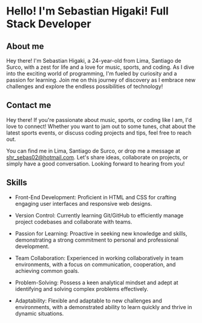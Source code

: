 # Hello! I'm Sebastian Higaki! Full Stack Developer
## About me
Hey there! I'm Sebastian Higaki, a 24-year-old from Lima, Santiago de Surco, with a zest for life and a love for music, sports, and coding. As I dive into the exciting world of programming, I'm fueled by curiosity and a passion for learning. Join me on this journey of discovery as I embrace new challenges and explore the endless possibilities of technology!
## Contact me
Hey there! If you're passionate about music, sports, or coding like I am, I'd love to connect! Whether you want to jam out to some tunes, chat about the latest sports events, or discuss coding projects and tips, feel free to reach out.

You can find me in Lima, Santiago de Surco, or drop me a message at shr_sebas02@hotmail.com. Let's share ideas, collaborate on projects, or simply have a good conversation. Looking forward to hearing from you!
## Skills
- Front-End Development: Proficient in HTML and CSS for crafting engaging user interfaces and responsive web designs.

- Version Control: Currently learning Git/GitHub to efficiently manage project codebases and collaborate with teams.

- Passion for Learning: Proactive in seeking new knowledge and skills, demonstrating a strong commitment to personal and professional development.

- Team Collaboration: Experienced in working collaboratively in team environments, with a focus on communication, cooperation, and achieving common goals.

- Problem-Solving: Possess a keen analytical mindset and adept at identifying and solving complex problems effectively.

- Adaptability: Flexible and adaptable to new challenges and environments, with a demonstrated ability to learn quickly and thrive in dynamic situations.